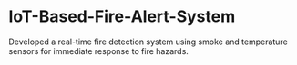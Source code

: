 # IoT-Based-Fire-Alert-System
Developed a real-time fire detection system using smoke and temperature sensors for immediate response to fire hazards.
